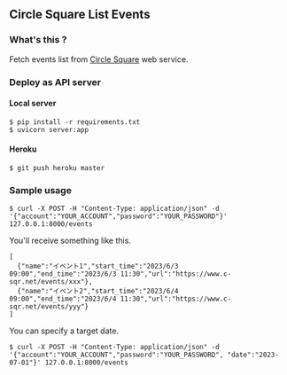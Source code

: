 ## Circle Square List Events

### What's this ?
Fetch events list from [Circle Square](https://www.c-sqr.net/) web service.

### Deploy as API server

#### Local server

```
$ pip install -r requirements.txt
$ uvicorn server:app
```

#### Heroku

```
$ git push heroku master
```

### Sample usage

```
$ curl -X POST -H "Content-Type: application/json" -d '{"account":"YOUR_ACCOUNT","password":"YOUR_PASSWORD"}' 127.0.0.1:8000/events
```

You'll receive something like this.
```
[
  {"name":"イベント1","start_time":"2023/6/3 09:00","end_time":"2023/6/3 11:30","url":"https://www.c-sqr.net/events/xxx"},
  {"name":"イベント2","start_time":"2023/6/4 09:00","end_time":"2023/6/4 11:30","url":"https://www.c-sqr.net/events/yyy"}
]
```

You can specify a target date.
```
$ curl -X POST -H "Content-Type: application/json" -d '{"account":"YOUR_ACCOUNT","password":"YOUR_PASSWORD", "date":"2023-07-01"}' 127.0.0.1:8000/events
```

